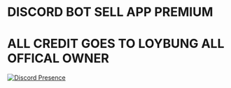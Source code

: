 # DISCORD BOT SELL APP PREMIUM
# ALL CREDIT GOES TO LOYBUNG ALL OFFICAL OWNER


[![Discord Presence](https://lanyard.cnrad.dev/api/874898422233178142)](https://discord.com/users/874898422233178142)
